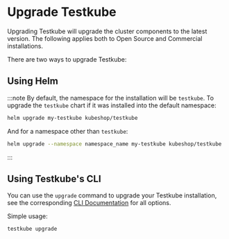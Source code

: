 # Upgrade Testkube

Upgrading Testkube will upgrade the cluster components to the latest version. The following 
applies both to Open Source and Commercial installations.

There are two ways to upgrade Testkube: 

## Using Helm

:::note
By default, the namespace for the installation will be `testkube`.
To upgrade the `testkube` chart if it was installed into the default namespace:

```sh
helm upgrade my-testkube kubeshop/testkube
```

And for a namespace other than `testkube`:

```sh
helm upgrade --namespace namespace_name my-testkube kubeshop/testkube
```
:::

## Using Testkube's CLI

You can use the `upgrade` command to upgrade your Testkube installation, see the 
corresponding [CLI Documentation](../cli/testkube_upgrade.md) for all options.

Simple usage: 

```bash
testkube upgrade
```

